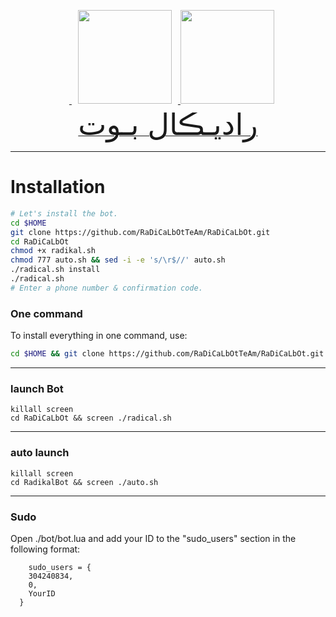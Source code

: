 <p 
    <div align="center">
    <a href="https://telegram.me/RadicalBotTeam">
        <img src="http://upir.ir/951/guest/Untitled-7.png" hspace="10" width="150">
    </a>
    <a href="https://telegram.me/ariasudo">
        <img src="http://upir.ir/951/guest/Untitled-6.png" width="150">
    </a>
</div>
<a href="https://telegram.me/RadicalBotTeam"><font size="100">رادیـڪال بـوت</font></a>


* * *


# Installation

```sh
# Let's install the bot.
cd $HOME
git clone https://github.com/RaDiCaLbOtTeAm/RaDiCaLbOt.git
cd RaDiCaLbOt
chmod +x radikal.sh
chmod 777 auto.sh && sed -i -e 's/\r$//' auto.sh
./radical.sh install
./radical.sh 
# Enter a phone number & confirmation code.
```
### One command
To install everything in one command, use:
```sh
cd $HOME && git clone https://github.com/RaDiCaLbOtTeAm/RaDiCaLbOt.git  && cd RaDiCaLbOt && chmod +x radical.sh && chmod 777 auto.sh && sed -i -e 's/\r$//' auto.sh && ./radical.sh install && ./radical.sh
```

* * *

### launch Bot

```
killall screen
cd RaDiCaLbOt && screen ./radical.sh
```

* * *


### auto launch 
```
killall screen
cd RadikalBot && screen ./auto.sh
```

* * *


### Sudo

Open ./bot/bot.lua and add your ID to the "sudo_users" section in the following format:
```
    sudo_users = {
    304240834,
    0,
    YourID
  }

